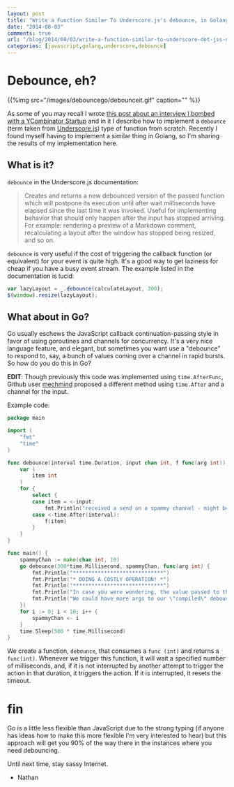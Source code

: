 ```yaml
---
layout: post
title: "Write a Function Similar To Underscore.js's debounce, in Golang"
date: "2014-08-03"
comments: true
url: "/blog/2014/08/03/write-a-function-similar-to-underscore-dot-jss-debounce-in-golang"
categories: [javascript,golang,underscore,debounce]
---
```


# Debounce, eh?

{{%img src="/images/debouncego/debounceit.gif" caption="" %}}

As some of you may recall I wrote [this post about an interview I bombed with a YCombinator Startup](https://nathanleclaire.com/blog/2013/11/16/the-javascript-question-i-bombed-in-an-interview-with-a-y-combinator-startup/) and in it I describe how to implement a `debounce` (term taken from [Underscore.js](http://underscorejs.org/)) type of function from scratch.  Recently I found myself having to implement a similar thing in Golang, so I'm sharing the results of my implementation here.

## What is it?

`debounce` in the Underscore.js documentation:

> Creates and returns a new debounced version of the passed function which will postpone its execution until after wait milliseconds have elapsed since the last time it was invoked. Useful for implementing behavior that should only happen after the input has stopped arriving. For example: rendering a preview of a Markdown comment, recalculating a layout after the window has stopped being resized, and so on. 

`debounce` is very useful if the cost of triggering the callback function (or equivalent) for your event is quite high.  It's a good way to get laziness for cheap if you have a busy event stream.  The example listed in the documentation is lucid:

```js
var lazyLayout = _.debounce(calculateLayout, 300);
$(window).resize(lazyLayout);
```

## What about in Go?

Go usually eschews the JavaScript callback continuation-passing style in favor of using goroutines and channels for concurrency.  It's a very nice language feature, and elegant, but sometimes you want use a "debounce" to respond to, say, a bunch of values coming over a channel in rapid bursts.  So how do you do this in Go?

**EDIT**: Though previously this code was implemented using `time.AfterFunc`, Github user [mechmind](https://github.com/mechmind) proposed a different method using `time.After` and a channel for the input.

Example code:

```go
package main

import (
    "fmt"
    "time"
)

func debounce(interval time.Duration, input chan int, f func(arg int)) {
    var (
        item int
    )
    for {
        select {
        case item = <-input:
            fmt.Println("received a send on a spammy channel - might be doing a costly operation if not for debounce")
        case <-time.After(interval):
            f(item)
        }
    }
}

func main() {
    spammyChan := make(chan int, 10)
    go debounce(300*time.Millisecond, spammyChan, func(arg int) {
        fmt.Println("*****************************")
        fmt.Println("* DOING A COSTLY OPERATION! *")
        fmt.Println("*****************************")
        fmt.Println("In case you were wondering, the value passed to this function is", arg)
        fmt.Println("We could have more args to our \"compiled\" debounced function too, if we wanted.")
    })
    for i := 0; i < 10; i++ {
        spammyChan <- i
    }
    time.Sleep(500 * time.Millisecond)
}
```

We create a function, `debounce`, that consumes a `func (int)` and returns a `func(int)`.  Whenever we trigger this function, it will wait a specified number of milliseconds, and, if it is not interrupted by another attempt to trigger the action in that duration, it triggers the action.  If it is interrupted, it resets the timeout.

# fin

Go is a little less flexible than JavaScript due to the strong typing (if anyone has ideas how to make this more flexible I'm very interested to hear) but this approach will get you 90% of the way there in the instances where you need debouncing.

Until next time, stay sassy Internet.

- Nathan
